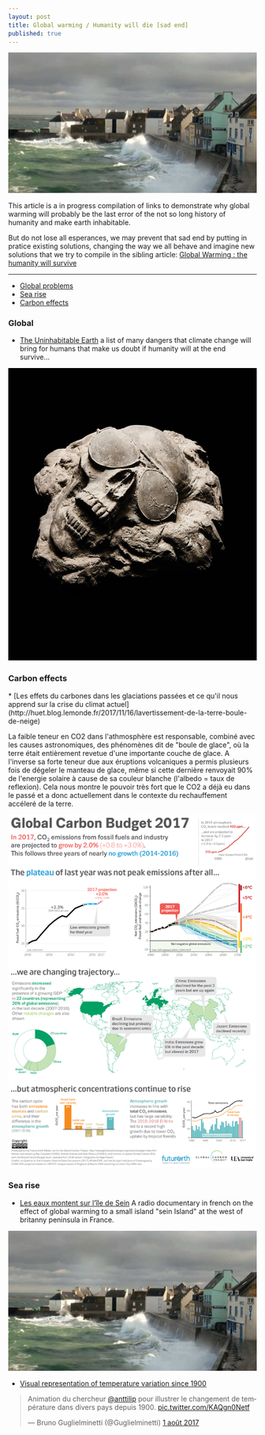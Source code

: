 ```yaml
---
layout: post
title: Global warming / Humanity will die [sad end]
published: true
---
```

<img src="../images/global-warming-ile-de-sein.jpg">

This article is a in progress compilation of links to demonstrate why global warming will probably be the last error of the not so long history of humanity and make earth inhabitable.

But do not lose all esperances, we may prevent that sad end by putting in pratice existing solutions, changing the way we all behave and imagine new solutions that we try to compile in the sibling article: [Global Warming : the humanity will survive](http://dev.sebastienlucas.com/global-warming-we-will-survive)

<hr/>

<ul>
  <li>
    <a href="#global">Global problems</a>
  </li>
  <li>
   <a href="#sea-rise">Sea rise</a>
  </li>
  <li>
    <a href="#carbon">Carbon effects</a>
  </li>
</ul> 
 
<h3 id="global">Global</h3>

* [The Uninhabitable Earth](http://nymag.com/daily/intelligencer/2017/07/climate-change-earth-too-hot-for-humans.html) a list of many dangers that climate change will bring for humans that make us doubt if humanity will at the end survive...

<a href="http://nymag.com/daily/intelligencer/2017/07/climate-change-earth-too-hot-for-humans.html"><img src="../images/global-warming-inhabitable-earth.jpg"></a>


<h3 id="carbon">Carbon effects</h3>
* [Les effets du carbones dans les glaciations passées et ce qu'il nous apprend sur la  crise du climat actuel](http://huet.blog.lemonde.fr/2017/11/16/lavertissement-de-la-terre-boule-de-neige)

La faible teneur en CO2 dans l'athmosphère est responsable, combiné avec les causes astronomiques, des phénomènes dit de "boule de glace", où la terre était entièrement revetue d'une importante couche de glace. A l'inverse sa forte teneur due aux éruptions volcaniques a permis plusieurs fois de dégeler le manteau de glace, même si cette dernière renvoyait 90% de l'energie solaire à cause de sa couleur blanche (l'albedo = taux de reflexion).
Cela nous montre le pouvoir très fort que le CO2 a déjà eu dans le passé et a donc actuellement dans le contexte du rechauffement accéleré de la terre.

<img src="../images/carbon-emission-2017.png">

<h3 id="sea-rise">Sea rise</h3>

* [Les eaux montent sur l’île de Sein](https://www.franceculture.fr/emissions/lheure-du-documentaire/lheure-du-documentaire-lundi-24-juillet-2017) A radio documentary in french on the effect of global warming to a small island "sein Island" at the west of britanny peninsula in France.

<a href="https://www.franceculture.fr/emissions/lheure-du-documentaire/lheure-du-documentaire-lundi-24-juillet-2017" title="ile de sein and global warming"><img src="../images/global-warming-ile-de-sein.jpg"></a>

* [Visual representation of temperature variation since 1900](https://twitter.com/Guglielminetti/status/892351408250531840)

<blockquote class="twitter-tweet" data-lang="fr"><p lang="fr" dir="ltr">Animation du chercheur <a href="https://twitter.com/anttilip">@anttilip</a> pour illustrer le changement de température dans divers pays depuis 1900. <a href="https://t.co/KAQgn0Netf">pic.twitter.com/KAQgn0Netf</a></p>&mdash; Bruno Guglielminetti (@Guglielminetti) <a href="https://twitter.com/Guglielminetti/status/892351408250531840">1 août 2017</a></blockquote>
<script async src="//platform.twitter.com/widgets.js" charset="utf-8"></script>


